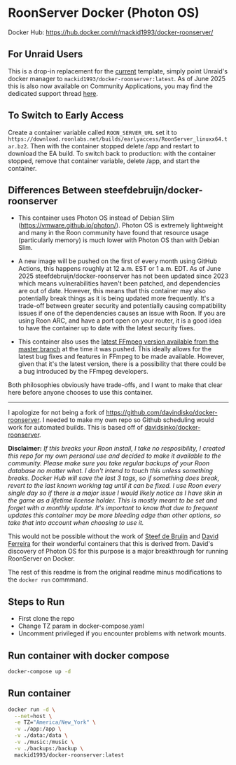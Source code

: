 # RoonServer Docker (Photon OS)

Docker Hub: https://hub.docker.com/r/mackid1993/docker-roonserver/

## For Unraid Users
This is a drop-in replacement for the [current](https://forums.unraid.net/topic/129853-support-xthursdayx-roonserver/) template, simply point Unraid's docker manager to `mackid1993/docker-roonserver:latest`. As of June 2025 this is also now available on Community Applications, you may find the dedicated support thread [here](https://forums.unraid.net/topic/190570-support-roonserver-photon-os/).

## To Switch to Early Access
Create a container variable called `ROON_SERVER_URL` set it to `https://download.roonlabs.net/builds/earlyaccess/RoonServer_linuxx64.tar.bz2`.
Then with the container stopped delete /app and restart to download the EA build. To switch back to production: with the container stopped, remove that container variable, delete /app, and start the container.

## Differences Between steefdebruijn/docker-roonserver
- This container uses Photon OS instead of Debian Slim (https://vmware.github.io/photon/). Photon OS is extremely lightweight and many in the Roon community have found that resource usage (particularly memory) is much lower with Photon OS than with Debian Slim.

- A new image will be pushed on the first of every month using GitHub Actions, this happens roughly at 12 a.m. EST or 1 a.m. EDT. As of June 2025 steefdebruijn/docker-roonserver has not been updated since 2023 which means vulnerabilities haven't been patched, and dependencies are out of date. However, this means that this container may also potentially break things as it is being updated more frequently. It's a trade-off between greater security and potentially causing compatibility issues if one of the dependencies causes an issue with Roon. If you are using Roon ARC, and have a port open on your router, it is a good idea to have the container up to date with the latest security fixes.

- This container also uses the [latest FFmpeg version available from the master branch](https://github.com/BtbN/FFmpeg-Builds/releases/tag/latest) at the time it was pushed. This ideally allows for the latest bug fixes and features in FFmpeg to be made available. However, given that it's the latest version, there is a possibility that there could be a bug introduced by the FFmpeg developers.

Both philosophies obviously have trade-offs, and I want to make that clear here before anyone chooses to use this container.

***
I apologize for not being a fork of https://github.com/davindisko/docker-roonserver. I needed to make my own repo so Github scheduling would work for automated builds.
This is based off of [davidsinko/docker-roonserver](https://github.com/davindisko/docker-roonserver).

**Disclaimer:**
*If this breaks your Roon install, I take no resposibility, I created this repo for my own personal use and decided to make it available to the community. Please make sure you take regular backups of your Roon database no matter what. I don't intend to touch this unless something breaks. Docker Hub will save the last 3 tags, so if something does break, revert to the last known working tag until it can be fixed. I use Roon every single day so if there is a major issue I would likely notice as I have skin in the game as a lifetime license holder. This is mostly meant to be set and forget with a monthly update. It's important to know that due to frequent updates this container may be more bleeding edge than other options, so take that into account when choosing to use it.*

This  would not be possible without the work of [Steef de Bruijn](https://github.com/steefdebruijn) and [David Ferreira](https://github.com/davindisko) for their wonderful containers that this is derived from. David's discovery of Photon OS for this purpose is a major breakthrough for running RoonServer on Docker.
 
The rest of this readme is from the original readme minus modifications to the `docker run` commmand.


## Steps to Run
- First clone the repo
- Change TZ param in docker-compose.yaml
- Uncomment privileged if you encounter problems with network mounts.

## Run container with docker compose
```sh
docker-compose up -d
```

## Run container
```sh
docker run -d \
  --net=host \
  -e TZ="America/New_York" \
  -v ./app:/app \
  -v ./data:/data \
  -v ./music:/music \
  -v ./backups:/backup \
  mackid1993/docker-roonserver:latest
```

[steefdebruijn]: <https://github.com/steefdebruijn/docker-roonserver>
[davindisko]: <https://github.com/davindisko/docker-roonserver>
[roon]: <https://roonlabs.com>
